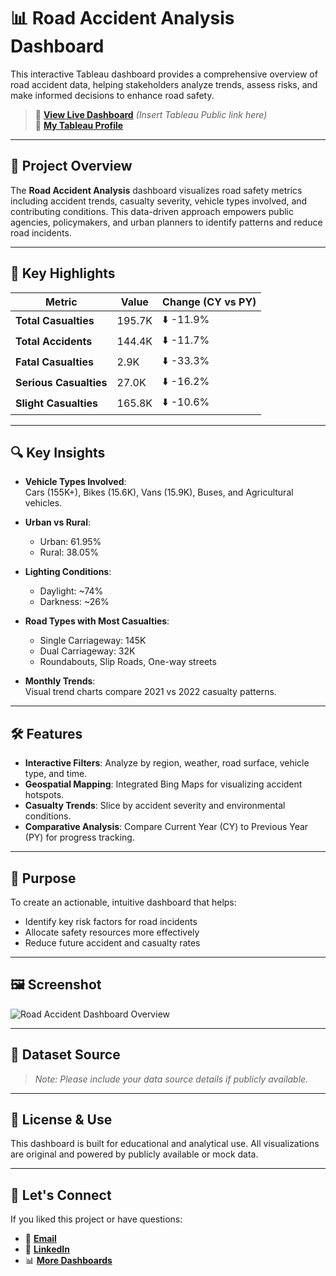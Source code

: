 
# 📊 Road Accident Analysis Dashboard

This interactive Tableau dashboard provides a comprehensive overview of road accident data, helping stakeholders analyze trends, assess risks, and make informed decisions to enhance road safety.

> 🔗 **[View Live Dashboard](#)** *(Insert Tableau Public link here)*  
> 👤 **[My Tableau Profile](https://public.tableau.com/app/profile/darshan.lakhankiya)**

---

## 📝 Project Overview

The **Road Accident Analysis** dashboard visualizes road safety metrics including accident trends, casualty severity, vehicle types involved, and contributing conditions. This data-driven approach empowers public agencies, policymakers, and urban planners to identify patterns and reduce road incidents.

---

## 🚗 Key Highlights

| Metric                     | Value   | Change (CY vs PY) |
|---------------------------|---------|-------------------|
| **Total Casualties**      | 195.7K  | ⬇️ -11.9%         |
| **Total Accidents**       | 144.4K  | ⬇️ -11.7%         |
| **Fatal Casualties**      | 2.9K    | ⬇️ -33.3%         |
| **Serious Casualties**    | 27.0K   | ⬇️ -16.2%         |
| **Slight Casualties**     | 165.8K  | ⬇️ -10.6%         |

---

## 🔍 Key Insights

- **Vehicle Types Involved**:  
  Cars (155K+), Bikes (15.6K), Vans (15.9K), Buses, and Agricultural vehicles.

- **Urban vs Rural**:  
  - Urban: 61.95%  
  - Rural: 38.05%

- **Lighting Conditions**:  
  - Daylight: ~74%  
  - Darkness: ~26%

- **Road Types with Most Casualties**:
  - Single Carriageway: 145K  
  - Dual Carriageway: 32K  
  - Roundabouts, Slip Roads, One-way streets

- **Monthly Trends**:  
  Visual trend charts compare 2021 vs 2022 casualty patterns.

---

## 🛠️ Features

- **Interactive Filters**: Analyze by region, weather, road surface, vehicle type, and time.
- **Geospatial Mapping**: Integrated Bing Maps for visualizing accident hotspots.
- **Casualty Trends**: Slice by accident severity and environmental conditions.
- **Comparative Analysis**: Compare Current Year (CY) to Previous Year (PY) for progress tracking.

---

## 📌 Purpose

To create an actionable, intuitive dashboard that helps:
- Identify key risk factors for road incidents
- Allocate safety resources more effectively
- Reduce future accident and casualty rates

---

## 🖼️ Screenshot

![Road Accident Dashboard Overview](./Road_Accident_Analysis.jpg)

---

## 📁 Dataset Source

> *Note: Please include your data source details if publicly available.*

---

## 📎 License & Use

This dashboard is built for educational and analytical use. All visualizations are original and powered by publicly available or mock data.

---

## 🚀 Let's Connect

If you liked this project or have questions:
- 📧 **[Email](mailto:lakhankiyadarshan32@gmail.com)**
- 🔗 **[LinkedIn](https://www.linkedin.com/in/darshan.lakhankiya/)**
- 📊 **[More Dashboards](https://public.tableau.com/app/profile/darshan.lakhankiya)**
